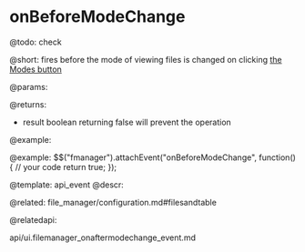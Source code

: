 onBeforeModeChange
=============

@todo:
	check 

@short:
	fires before the mode of viewing files is changed on clicking [the Modes button](file_manager/configuration.md#modes)
	

@params:

@returns:

- result		boolean			returning false will prevent the operation



@example:

@example:
$$("fmanager").attachEvent("onBeforeModeChange", function(){
    // your code
    return true;
});


@template:	api_event
@descr:

@related:
file_manager/configuration.md#filesandtable


@relatedapi:

api/ui.filemanager_onaftermodechange_event.md





